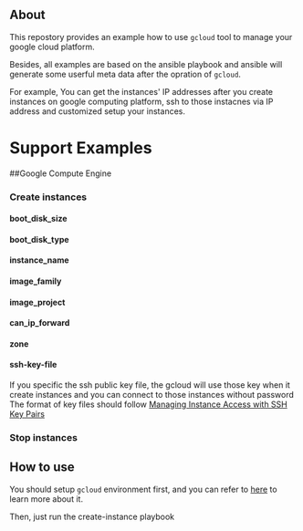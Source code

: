 ## About
This repostory provides an example how to use `gcloud` tool to manage your google cloud platform.  

Besides, all examples are based on the ansible playbook and ansible will generate some userful meta data after the opration of `gcloud`.  

For example, You can get the instances' IP addresses after you create instances on google computing platform, ssh to those instacnes via IP address and customized setup your instances.

Support Examples
================
##Google Compute Engine
### Create instances
#### boot_disk_size
#### boot_disk_type
#### instance_name
#### image_family
#### image_project
#### can_ip_forward
#### zone
#### ssh-key-file
If you specific the ssh public key file, the gcloud will use those key when it create instances and you can connect to those instances without password
The format of key files should follow [Managing Instance Access with SSH Key Pairs](https://cloud.google.com/compute/docs/instances/adding-removing-ssh-keys)

### Stop instances

## How to use
You should setup `gcloud` environment first, and you can refer to [here](https://cloud.google.com/compute/docs/gcloud-compute/#auth) to learn more about it.

Then, just run the create-instance playbook
